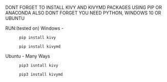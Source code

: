 DONT FORGET TO INSTALL KIVY AND KIVYMD PACKAGES USING PIP OR ANACONDA 
ALSO DONT FORGET YOU NEED PYTHON, WINDOWS 10 OR UBUNTU



RUN:(tested on)
Windows - 

          pip install kivy

          pip install kivymd
          
Ubuntu -  Many Ways
          

          pip3 isntall kivy 
          
          pip3 install kivymd
